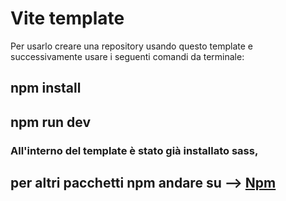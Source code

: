 # Vite template

Per usarlo creare una repository usando questo template e successivamente usare i seguenti comandi da terminale:

## npm install 

## npm run dev


### All'interno del template è stato già installato sass, 
## per altri pacchetti npm andare su --> [Npm](https://www.npmjs.com/)